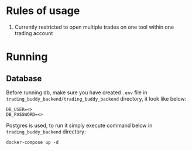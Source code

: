 # Rules of usage
1. Currently restricted to open multiple trades on one tool within one trading account

# Running
## Database
Before running db, make sure you have created ```.env``` file in ```trading_buddy_backend/trading_buddy_backend``` directory, it look like below:
```
DB_USER=<>
DB_PASSWORD=<>
```
Postgres is used, to run it simply execute command below in ```trading_buddy_backend``` directory:
```
docker-compose up -d
```